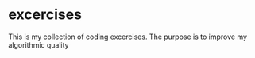 # excercises
This is my collection of coding excercises. The purpose is to improve my algorithmic quality
